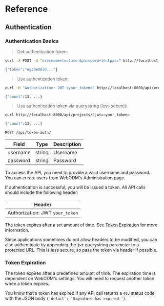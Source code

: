 # Reference

## Authentication

### Authentication Basics

> Get authentication token:

```bash
curl -X POST -d "username=testuser&password=testpass" http://localhost:8000/api/token-auth/

{"token":"eyJ0eXAiO..."}
```

> Use authentication token:

```bash
curl -H "Authorization: JWT <your_token>" http://localhost:8000/api/projects/

{"count":13, ...}
```

> Use authentication token via querystring (less secure):

```bash
curl http://localhost:8000/api/projects/?jwt=<your_token>

{"count":13, ...}
```


`POST /api/token-auth/`

Field | Type | Description
----- | ---- | -----------
username | string | Username
password | string | Password

To access the API, you need to provide a valid username and password. You can create users from WebODM's Administration page.

If authentication is successful, you will be issued a token. All API calls should include the following header:

Header |
------ |
Authorization: JWT `your_token` |

The token expires after a set amount of time. See [Token Expiration](#token-expiration) for more information.

Since applications sometimes do not allow headers to be modified, you can also authenticate by appending the `jwt` querystring parameter to a protected URL. This is less secure, so pass the token via header if possible.


### Token Expiration

The token expires after a predefined amount of time. The expiration time is dependent on WebODM's settings. You will need to request another token when a token expires.

You know that a token has expired if any API call returns a `403` status code with the JSON body `{'detail': 'Signature has expired.'}`.
